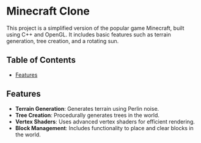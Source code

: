 # Minecraft Clone

This project is a simplified version of the popular game Minecraft, built using C++ and OpenGL. It includes basic features such as terrain generation, tree creation, and a rotating sun.

## Table of Contents

- [Features](#features)

## Features

- **Terrain Generation**: Generates terrain using Perlin noise.
- **Tree Creation**: Procedurally generates trees in the world.
- **Vertex Shaders**: Uses advanced vertex shaders for efficient rendering.
- **Block Management**: Includes functionality to place and clear blocks in the world.
